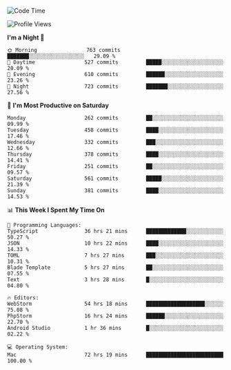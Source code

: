 <!--START_SECTION:waka-->
![Code Time](http://img.shields.io/badge/Code%20Time-1%2C786%20hrs%204%20mins-blue)

![Profile Views](http://img.shields.io/badge/Profile%20Views-0-blue)

**I'm a Night 🦉** 

```text
🌞 Morning                763 commits         ███████░░░░░░░░░░░░░░░░░░   29.09 % 
🌆 Daytime                527 commits         █████░░░░░░░░░░░░░░░░░░░░   20.09 % 
🌃 Evening                610 commits         ██████░░░░░░░░░░░░░░░░░░░   23.26 % 
🌙 Night                  723 commits         ███████░░░░░░░░░░░░░░░░░░   27.56 % 
```
📅 **I'm Most Productive on Saturday** 

```text
Monday                   262 commits         ██░░░░░░░░░░░░░░░░░░░░░░░   09.99 % 
Tuesday                  458 commits         ████░░░░░░░░░░░░░░░░░░░░░   17.46 % 
Wednesday                332 commits         ███░░░░░░░░░░░░░░░░░░░░░░   12.66 % 
Thursday                 378 commits         ████░░░░░░░░░░░░░░░░░░░░░   14.41 % 
Friday                   251 commits         ██░░░░░░░░░░░░░░░░░░░░░░░   09.57 % 
Saturday                 561 commits         █████░░░░░░░░░░░░░░░░░░░░   21.39 % 
Sunday                   381 commits         ████░░░░░░░░░░░░░░░░░░░░░   14.53 % 
```


📊 **This Week I Spent My Time On** 

```text
💬 Programming Languages: 
TypeScript               36 hrs 21 mins      █████████████░░░░░░░░░░░░   50.27 % 
JSON                     10 hrs 22 mins      ████░░░░░░░░░░░░░░░░░░░░░   14.33 % 
TOML                     7 hrs 27 mins       ███░░░░░░░░░░░░░░░░░░░░░░   10.31 % 
Blade Template           5 hrs 27 mins       ██░░░░░░░░░░░░░░░░░░░░░░░   07.55 % 
Text                     3 hrs 28 mins       █░░░░░░░░░░░░░░░░░░░░░░░░   04.80 % 

🔥 Editors: 
WebStorm                 54 hrs 18 mins      ███████████████████░░░░░░   75.08 % 
PhpStorm                 16 hrs 24 mins      ██████░░░░░░░░░░░░░░░░░░░   22.70 % 
Android Studio           1 hr 36 mins        █░░░░░░░░░░░░░░░░░░░░░░░░   02.22 % 

💻 Operating System: 
Mac                      72 hrs 19 mins      █████████████████████████   100.00 % 
```


<!--END_SECTION:waka-->
